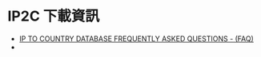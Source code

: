 ﻿# IP2C 下載資訊

* [IP TO COUNTRY DATABASE FREQUENTLY ASKED QUESTIONS - (FAQ)](http://software77.net/faq.html#automated)
* 